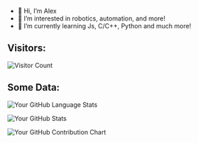 - 👋 Hi, I’m Alex
- 👀 I’m interested in robotics, automation, and more!
- 🌱 I’m currently learning Js, C/C++, Python and much more!

## Visitors:

![Visitor Count](https://profile-counter.glitch.me/AlexPT2k22/count.svg)

## Some Data:

![Your GitHub Language Stats](https://github-readme-stats.vercel.app/api/top-langs/?username=AlexPT2k22&layout=compact&theme=dark)

![Your GitHub Stats](https://github-readme-stats.vercel.app/api?username=AlexPT2k22&show_icons=true&theme=dark) 

![Your GitHub Contribution Chart](https://github-readme-streak-stats.herokuapp.com/?user=AlexPT2k22&theme=dark)
